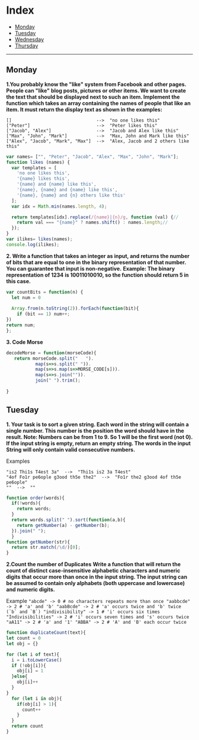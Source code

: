 # Index
- [Monday](#monday)
- [Tuesday](#tuesday)
- [Wednesday](#wednesday)
- [Thursday](#thursday)
---

## Monday

**1.You probably know the "like" system from Facebook and other pages. People can "like" blog posts, pictures or other items. We want to create the text that should be displayed next to such an item.
Implement the function which takes an array containing the names of people that like an item. It must return the display text as shown in the examples:**
```
[]                                -->  "no one likes this"
["Peter"]                         -->  "Peter likes this"
["Jacob", "Alex"]                 -->  "Jacob and Alex like this"
["Max", "John", "Mark"]           -->  "Max, John and Mark like this"
["Alex", "Jacob", "Mark", "Max"]  -->  "Alex, Jacob and 2 others like this"
```
```Javascript
var names= ["", "Peter", "Jacob", "Alex", "Max", "John", "Mark"];
function likes (names) {
  var templates = [
    'no one likes this',
    '{name} likes this',
    '{name} and {name} like this',
    '{name}, {name} and {name} like this',
    '{name}, {name} and {n} others like this'
  ];
  var idx = Math.min(names.length, 4);

  return templates[idx].replace(/{name}|{n}/g, function (val) {// 
    return val === "{name}" ? names.shift() : names.length;// 
  });
}
var ilikes= likes(names);
console.log(ilikes);
```

**2. Write a function that takes an integer as input, and returns the number of bits that are equal to one in the binary representation of that number. You can guarantee that input is non-negative.**
**Example: The binary representation of 1234 is 10011010010, so the function should return 5 in this case.**
```Javascript
var countBits = function(n) {
  let num = 0
  
  Array.from(n.toString(2)).forEach(function(bit){
    if (bit == 1) num++;
})
return num;
};
```

**3. Code Morse**
```Javascript
decodeMorse = function(morseCode){
   return morseCode.split("   ").
           map(s=>s.split(" ")).
           map(s=>s.map(s=>MORSE_CODE[s])).
           map(s=>s.join("")).
           join(" ").trim();
  
}
```

## Tuesday

**1. Your task is to sort a given string. Each word in the string will contain a single number. This number is the position the word should have in the result.
Note: Numbers can be from 1 to 9. So 1 will be the first word (not 0).
If the input string is empty, return an empty string. The words in the input String will only contain valid consecutive numbers.**

Examples
```
"is2 Thi1s T4est 3a"  -->  "Thi1s is2 3a T4est"
"4of Fo1r pe6ople g3ood th5e the2"  -->  "Fo1r the2 g3ood 4of th5e pe6ople"
""  -->  ""
```
```JavaScript
function order(words){
  if(!words){
    return words;
  }
  return words.split(" ").sort(function(a,b){
    return getNumber(a) - getNumber(b);
  }).join(" ");
  }
function getNumber(str){
  return str.match(/\d/)[0];
}
```

**2.Count the number of Duplicates**
**Write a function that will return the count of distinct case-insensitive alphabetic characters and numeric digits that occur more than once in the input string. The input string can be assumed to contain only alphabets (both uppercase and lowercase) and numeric digits.**

Example
``
"abcde" -> 0 # no characters repeats more than once
"aabbcde" -> 2 # 'a' and 'b'
"aabBcde" -> 2 # 'a' occurs twice and 'b' twice (`b` and `B`)
"indivisibility" -> 1 # 'i' occurs six times
"Indivisibilities" -> 2 # 'i' occurs seven times and 's' occurs twice
"aA11" -> 2 # 'a' and '1'
"ABBA" -> 2 # 'A' and 'B' each occur twice
``
```Javascript
function duplicateCount(text){
let count = 0
let obj = {}

for (let i of text){
  i = i.toLowerCase()
  if (!obj[i]){
    obj[i] = 1
  }else{
    obj[i]++
  }
}
  for (let i in obj){
    if(obj[i] > 1){
      count++
    }
  }
  return count
}
```
